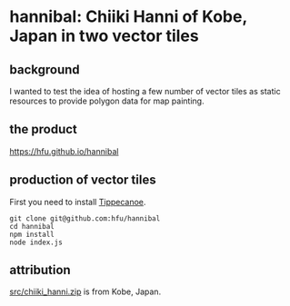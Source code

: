 # hannibal: Chiiki Hanni of Kobe, Japan in two vector tiles

## background
I wanted to test the idea of hosting a few number of vector tiles as static resources to provide polygon data for map painting.

## the product
https://hfu.github.io/hannibal

## production of vector tiles
First you need to install [Tippecanoe](https://github.com/mapbox/tippecanoe).

```console
git clone git@github.com:hfu/hannibal
cd hannibal
npm install
node index.js
```

## attribution
[src/chiiki_hanni.zip](http://www.city.kobe.lg.jp/ward/activate/participate/localdata/index.html?fbclid=IwAR0qnOK7QBn-wo2TdWrO9zEYUiU-zdmSZUZwOpHB0fmuykZjj-s1mDLXyD4) is from Kobe, Japan.

